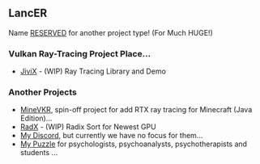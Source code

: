 ## LancER

Name [RESERVED](https://github.com/hyperearth/JiviX) for another project type! (For Much HUGE!)


### Vulkan Ray-Tracing Project Place...

- [JiviX](https://github.com/hyperearth/JiviX) - (WIP) Ray Tracing Library and Demo


### Another Projects

- [MineVKR](https://github.com/hyperearth/MineVKR), spin-off project for add RTX ray tracing for Minecraft (Java Edition)...
- [RadX](https://github.com/world8th/RadX) - (WIP) Radix Sort for Newest GPU
- [My Discord](https://discord.gg/NqjBJsG), but currently we have no focus for them... 
- [My Puzzle](https://vk.cc/afiR3v) for psychologists, psychoanalysts, psychotherapists and students ...
